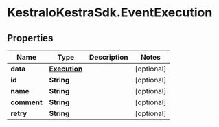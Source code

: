 # KestraIoKestraSdk.EventExecution

## Properties

Name | Type | Description | Notes
------------ | ------------- | ------------- | -------------
**data** | [**Execution**](Execution.md) |  | [optional] 
**id** | **String** |  | [optional] 
**name** | **String** |  | [optional] 
**comment** | **String** |  | [optional] 
**retry** | **String** |  | [optional] 


